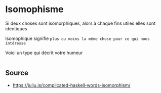 # Isomophisme

Si deux choses sont isomorphiques, alors à chaque fins utiles elles sont identiques

Isomophique signifie `plus ou moins la même chose pour ce qui nous intéresse`

Voici un type qui décrit votre humeur


```haskell
```

## Source

- https://juliu.is/complicated-haskell-words-isomorphism/

